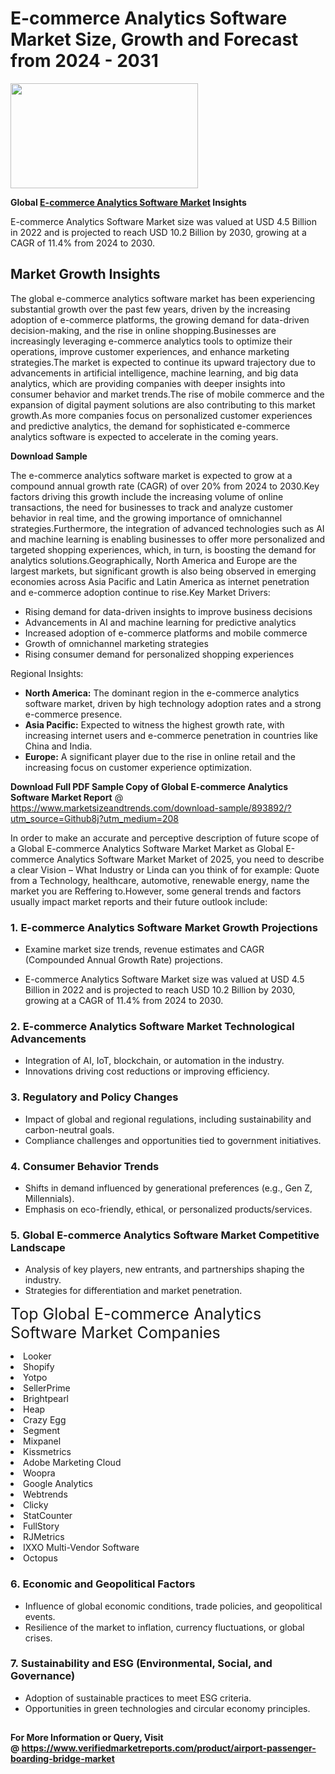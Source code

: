 <H1>E-commerce Analytics Software Market Size, Growth and Forecast from 2024 - 2031</H1><img class="aligncenter size-medium wp-image-584254" src="https://thirdeyenews.in/wp-content/uploads/2024/09/Global-Market-Research-300x168.jpeg" alt="" width="300" height="168" /><p><strong>Global&nbsp;<a href="https://www.marketsizeandtrends.com/download-sample/893892/?utm_source=Github8j?utm_medium=208">E-commerce Analytics Software Market</a> Insights</strong></p><p>E-commerce Analytics Software Market size was valued at USD 4.5 Billion in 2022 and is projected to reach USD 10.2 Billion by 2030, growing at a CAGR of 11.4% from 2024 to 2030.</p><p><h2>Market Growth Insights</h2> <p>The global e-commerce analytics software market has been experiencing substantial growth over the past few years, driven by the increasing adoption of e-commerce platforms, the growing demand for data-driven decision-making, and the rise in online shopping.Businesses are increasingly leveraging e-commerce analytics tools to optimize their operations, improve customer experiences, and enhance marketing strategies.The market is expected to continue its upward trajectory due to advancements in artificial intelligence, machine learning, and big data analytics, which are providing companies with deeper insights into consumer behavior and market trends.The rise of mobile commerce and the expansion of digital payment solutions are also contributing to this market growth.As more companies focus on personalized customer experiences and predictive analytics, the demand for sophisticated e-commerce analytics software is expected to accelerate in the coming years.</p> <p><strong>Download Sample</strong></p> <p>The e-commerce analytics software market is expected to grow at a compound annual growth rate (CAGR) of over 20% from 2024 to 2030.Key factors driving this growth include the increasing volume of online transactions, the need for businesses to track and analyze customer behavior in real time, and the growing importance of omnichannel strategies.Furthermore, the integration of advanced technologies such as AI and machine learning is enabling businesses to offer more personalized and targeted shopping experiences, which, in turn, is boosting the demand for analytics solutions.Geographically, North America and Europe are the largest markets, but significant growth is also being observed in emerging economies across Asia Pacific and Latin America as internet penetration and e-commerce adoption continue to rise.Key Market Drivers: <ul> <li>Rising demand for data-driven insights to improve business decisions</li> <li>Advancements in AI and machine learning for predictive analytics</li> <li>Increased adoption of e-commerce platforms and mobile commerce</li> <li>Growth of omnichannel marketing strategies</li> <li>Rising consumer demand for personalized shopping experiences</li> </ul> Regional Insights: <ul> <li><strong>North America:</strong> The dominant region in the e-commerce analytics software market, driven by high technology adoption rates and a strong e-commerce presence.</li> <li><strong>Asia Pacific:</strong> Expected to witness the highest growth rate, with increasing internet users and e-commerce penetration in countries like China and India.</li> <li><strong>Europe:</strong> A significant player due to the rise in online retail and the increasing focus on customer experience optimization.</li> </ul> <p><span class=""><strong>Download Full PDF Sample Copy of Global E-commerce Analytics Software Market Report</strong> @ <a href="https://www.marketsizeandtrends.com/download-sample/893892/?utm_source=Github8j?utm_medium=208" target="_blank">https://www.marketsizeandtrends.com/download-sample/893892/?utm_source=Github8j?utm_medium=208</a></span></p><p>In order to make an accurate and perceptive description of future scope of a Global&nbsp;E-commerce Analytics Software Market Market as Global&nbsp;E-commerce Analytics Software Market Market of 2025, you need to describe a clear Vision &ndash; What Industry or Linda can you think of for example: Quote from a Technology, healthcare, automotive, renewable energy, name the market you are Reffering to.However, some general trends and factors usually impact market reports and their future outlook include:</p><h3>1.&nbsp;<strong>E-commerce Analytics Software Market Growth Projections</strong></h3><ul><li>Examine market size trends, revenue estimates and CAGR (Compounded Annual Growth Rate) projections.</li><li><p>E-commerce Analytics Software Market size was valued at USD 4.5 Billion in 2022 and is projected to reach USD 10.2 Billion by 2030, growing at a CAGR of 11.4% from 2024 to 2030.</p></li></ul><h3>2.&nbsp;<strong>E-commerce Analytics Software Market Technological Advancements</strong></h3><ul><li>Integration of AI, IoT, blockchain, or automation in the industry.</li><li>Innovations driving cost reductions or improving efficiency.</li></ul><h3>3.&nbsp;<strong>Regulatory and Policy Changes</strong></h3><ul><li>Impact of global and regional regulations, including sustainability and carbon-neutral goals.</li><li>Compliance challenges and opportunities tied to government initiatives.</li></ul><h3>4.&nbsp;<strong>Consumer Behavior Trends</strong></h3><ul><li>Shifts in demand influenced by generational preferences (e.g., Gen Z, Millennials).</li><li>Emphasis on eco-friendly, ethical, or personalized products/services.</li></ul><h3>5.&nbsp;<strong>Global E-commerce Analytics Software Market Competitive Landscape</strong></h3><ul><li>Analysis of key players, new entrants, and partnerships shaping the industry.</li><li>Strategies for differentiation and market penetration.</li></ul><p data-pm-slice="1 1 []"><span style="color: inherit; font-family: inherit; font-size: 25px;">Top Global E-commerce Analytics Software Market Companies</span></p><div class="" data-test-id=""><p><li>Looker</li><li> Shopify</li><li> Yotpo</li><li> SellerPrime</li><li> Brightpearl</li><li> Heap</li><li> Crazy Egg</li><li> Segment</li><li> Mixpanel</li><li> Kissmetrics</li><li> Adobe Marketing Cloud</li><li> Woopra</li><li> Google Analytics</li><li> Webtrends</li><li> Clicky</li><li> StatCounter</li><li> FullStory</li><li> RJMetrics</li><li> IXXO Multi-Vendor Software</li><li> Octopus</li></p></div><h3>6.&nbsp;<strong>Economic and Geopolitical Factors</strong></h3><ul><li>Influence of global economic conditions, trade policies, and geopolitical events.</li><li>Resilience of the market to inflation, currency fluctuations, or global crises.</li></ul><h3>7.&nbsp;<strong>Sustainability and ESG (Environmental, Social, and Governance)</strong></h3><ul><li>Adoption of sustainable practices to meet ESG criteria.</li><li>Opportunities in green technologies and circular economy principles.</li></ul><h2><strong style="font-size: 14px;">For More Information or Query, Visit @&nbsp;</strong><a style="background-color: #ffffff; font-size: 14px;" href="https://www.marketsizeandtrends.com/report/e-commerce-analytics-software-market-/" target="_blank">https://www.verifiedmarketreports.com/product/airport-passenger-boarding-bridge-market</a></h2>